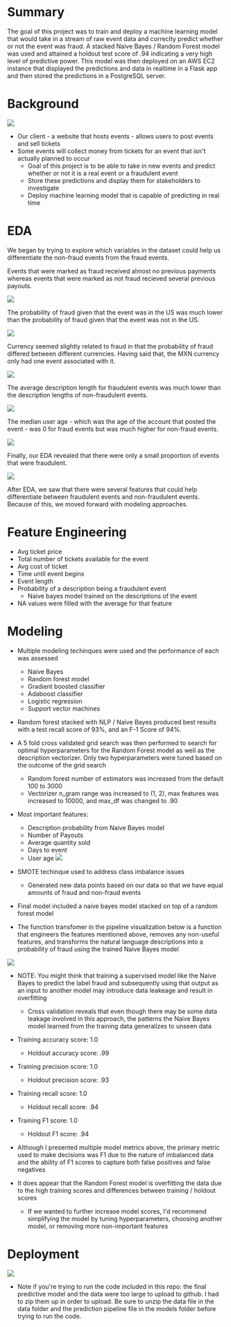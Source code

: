 # Summary
The goal of this project was to train and deploy a machine learning model that would take in a stream of raw event data and correclty predict whether or not the event was fraud. A stacked Naive Bayes / Random Forest model was used and attained a holdout test score of .94 indicating a very high level of predictive power. This model was then deployed on an AWS EC2 instance that displayed the predictions and data in realtime in a Flask app and then stored the predictions in a PostgreSQL server.

# Background
![](imgs/example.png)
* Our client - a website that hosts events - allows users to post events and sell tickets
* Some events will collect money from tickets for an event that isn't actually planned to occur
    * Goal of this project is to be able to take in new events and predict whether or not it is a real event or a fraudulent event
    * Store these predictions and display them for stakeholders to investigate
    * Deploy machine learning model that is capable of predicting in real time

# EDA
We began by trying to explore which variables in the dataset could help us differentiate the non-fraud events from the fraud events.

Events that were marked as fraud received almost no previous payments whereas events that were marked as not fraud recieved several previous payouts.

![](imgs/avg_prev_payouts_by_fraud.png)

The probability of fraud given that the event was in the US was much lower than the probability of fraud given that the event was not in the US.

![](imgs/country_fraud.png)

Currency seemed slightly related to fraud in that the probability of fraud differed between different currencies. Having said that, the MXN currency only had one event associated with it.

![](imgs/currency_fraud.png)

The average description length for fraudulent events was much lower than the description lengths of non-fraudulent events.

![](imgs/descrip_len_by_fraud.png)

The median user age - which was the age of the account that posted the event - was 0 for fraud events but was much higher for non-fraud events.

![](imgs/med_by_fraud.png)

Finally, our EDA revealed that there were only a small proportion of events that were fraudulent.

![](imgs/percentage_of_fraud.png)

After EDA, we saw that there were several features that could help differentiate between fraudulent events and non-fraudulent events. Because of this, we moved forward with modeling approaches.

# Feature Engineering
* Avg ticket price
* Total number of tickets available for the event
* Avg cost of ticket
* Time until event begins
* Event length
* Probability of a description being a fraudulent event
    * Naive bayes model trained on the descriptions of the event
* NA values were filled with the average for that feature

# Modeling
* Multiple modeling techinques were used and the performance of each was assessed
    * Naive Bayes
    * Random forest model
    * Gradient boosted classifier
    * Adaboost classifier
    * Logistic regression
    * Support vector machines

* Random forest stacked with NLP / Naive Bayes produced best results with a test recall score of 93%, and an F-1 Score of 94%.

* A 5 fold cross validated grid search was then performed to search for optimal hyperparameters for the Random Forest model as well as the description vectorizer. Only two hyperparameters were tuned based on the outcome of the grid search
    * Random forest number of estimators was increased from the default 100 to 3000
    * Vectorizer n_gram range was increased to (1, 2), max features was increased to 10000, and max_df was changed to .90

* Most important features:
    * Description probability from Naive Bayes model
    * Number of Payouts
    * Average quantity sold
    * Days to event
    * User age
![](imgs/Feature_Importances.png)

* SMOTE techinque used to address class imbalance issues
    * Generated new data points based on our data so that we have equal amounts of fraud and non-fraud events

* Final model included a naive bayes model stacked on top of a random forest model

* The function transfomer in the pipeline visualization below is a function that engineers the features mentioned above, removes any non-useful features, and transforms the natural language descriptions into a probability of fraud using the trained Naive Bayes model

![](imgs/Final_Prediction_Pipeline.png)

* NOTE: You might think that training a supervised model like the Naive Bayes to predict the label fraud and subsequently using that output as an input to another model may introduce data leakeage and result in overfitting
    * Cross validation reveals that even though there may be some data leakage involved in this approach, the patterns the Naive Bayes model learned from the training data generalizes to unseen data

* Training accuracy score: 1.0
    * Holdout accuracy score: .99

* Training precision score: 1.0
    * Holdout precision score: .93

* Training recall score: 1.0
    * Holdout recall score: .94

* Training F1 score: 1.0
    * Holdout F1 score: .94

* Although I presented multiple model metrics above, the primary metric used to make decisions was F1 due to the nature of imbalanced data and the ability of F1 scores to capture both false positives and false negatives

* It does appear that the Random Forest model is overfitting the data due to the high training scores and differences between training / holdout scores
    * If we wanted to further increase model scores, I'd recommend simplifying the model by tuning hyperparameters, choosing another model, or removing more non-important features

# Deployment

![](imgs/Untitled_Diagram.png)

* Note if you're trying to run the code included in this repo: the final predictive model and the data were too large to upload to github. I had to zip them up in order to upload. Be sure to unzip the data file in the data folder and the prediction pipeline file in the models folder before trying to run the code.
